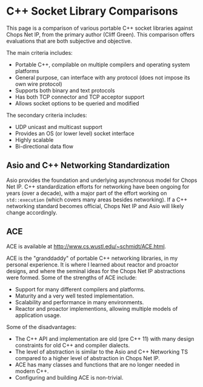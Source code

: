 # C++ Socket Library Comparisons

This page is a comparison of various portable C++ socket libraries against Chops Net IP, from the primary author (Cliff Green). This comparison offers evaluations that are both subjective and objective.

The main criteria includes:
- Portable C++, compilable on multiple compilers and operating system platforms
- General purpose, can interface with any protocol (does not impose its own wire protocol)
- Supports both binary and text protocols
- Has both TCP connector and TCP acceptor support
- Allows socket options to be queried and modified

The secondary criteria includes:
- UDP unicast and multicast support
- Provides an OS (or lower level) socket interface
- Highly scalable
- Bi-directional data flow

## Asio and C++ Networking Standardization

Asio provides the foundation and underlying asynchronous model for Chops Net IP. C++ standardization efforts for networking have been ongoing for years (over a decade), with a major part of the effort working on `std::execution` (which covers many areas besides networking). If a C++ networking standard becomes official, Chops Net IP and Asio will likely change accordingly.

## ACE

ACE is available at http://www.cs.wustl.edu/~schmidt/ACE.html.

ACE is the "granddaddy" of portable C++ networking libraries, in my personal experience. It is where I learned about reactor and proactor designs, and where the seminal ideas for the Chops Net IP abstractions were formed. Some of the strengths of ACE include:
- Support for many different compilers and platforms.
- Maturity and a very well tested implementation.
- Scalability and performance in many environments.
- Reactor and proactor implementions, allowing multiple models of application usage.

Some of the disadvantages:
- The C++ API and implementation are old (pre C++ 11) with many design constraints for old C++ and compiler dialects.
- The level of abstraction is similar to the Asio and C++ Networking TS compared to a higher level of abstraction in Chops Net IP.
- ACE has many classes and functions that are no longer needed in modern C++.
- Configuring and building ACE is non-trivial.





